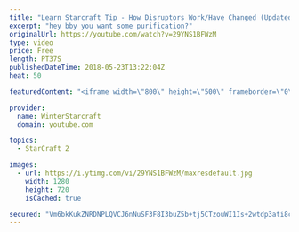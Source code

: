 ```yaml
---
title: "Learn Starcraft Tip - How Disruptors Work/Have Changed (Updated Patch 4.0 2018)"
excerpt: "hey bby you want some purification?"
originalUrl: https://youtube.com/watch?v=29YNS1BFWzM
type: video
price: Free
length: PT37S
publishedDateTime: 2018-05-23T13:22:04Z
heat: 50

featuredContent: "<iframe width=\"800\" height=\"500\" frameborder=\"0\" src=\"https://www.youtube.com/embed/29YNS1BFWzM\" allow=\"accelerometer; autoplay; encrypted-media; gyroscope; picture-in-picture\" allowfullscreen></iframe>"

provider:
  name: WinterStarcraft
  domain: youtube.com

topics:
  - StarCraft 2

images:
  - url: https://i.ytimg.com/vi/29YNS1BFWzM/maxresdefault.jpg
    width: 1280
    height: 720
    isCached: true

secured: "Vm6bkKukZNRDNPLQVCJ6nNuSF3F8I3buZ5b+tj5CTzouWI1Is+2wtdp3ati8c/Ct9PFc0HFSvZr18pa25bKwFXs6i9bmbsyz26lgKum2f/FfsTBrJ0A4ARfbPL/Z2IwL5nGu/P5r5UMl/2ys+062i/MPClwwUwBA69s8UjyfQ3c+8eiR850ARnBW9bvC7Rf2OEMe+J/NbWuELU3sxlyPpfszJ1RuPIA9MK2TdTDpEtWyUxalsDHMdgkmotJQ+eV0FXENLUxVJXwzk0p/XmemINN4gJTVR8r+FGNWoDngWi0CX/cxqWD08PsfK6/IdIFeVOIyQqAYKIrVoXvhZLDoIM0ufikKRt9zgenxB7dEajG6cBcovUYt8M3VD5z5PYOHYh1Ce07/0ivTDi3V4n3fYSLzapRqO3cTRKS4iahA9UQ=;0UGw5XmUWSnECOF1u/9TeQ=="
---
```


